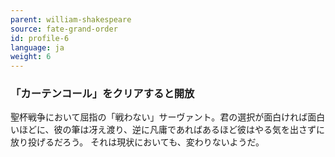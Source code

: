 ```yaml
---
parent: william-shakespeare
source: fate-grand-order
id: profile-6
language: ja
weight: 6
---
```


### 「カーテンコール」をクリアすると開放

聖杯戦争において屈指の「戦わない」サーヴァント。君の選択が面白ければ面白いほどに、彼の筆は冴え渡り、逆に凡庸であればあるほど彼はやる気を出さずに放り投げるだろう。
それは現状においても、変わりないようだ。

